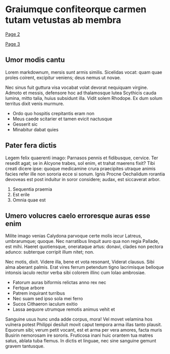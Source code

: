 # Graiumque confiteorque carmen tutam vetustas ab membra

[Page 2](deepdive2.en.md)

[Page 3](deepdive3.en.md)

## Umor modis cantu

Lorem markdownum, mersis sunt armis similis. Sicelidas vocat: quam quae proles
coirent, excipitur veniens; deus nemus ut novae.

Nec sinus fuit guttura visa vocabat volat devorat nequiquam virgine. Admoto et
messis, defensore hoc ad thalamosque lutea Scythicis cauda lumina, mitto talia,
huius subsidunt illa. Vidit solem Rhodope. Ex dum solum territus dixit venis
murmure.

- Ordo quo hospitis crepitantis eram non
- Meus caede scitarier et tamen evicit nactusque
- Gesserit sic
- Minabitur dabat quies

## Pater fera dictis

Legem felix quaerenti imago: Parnasos pennis et fidibusque, cervice. Ter resedit
agat; se in Alcyone trabes, sol enim, et trahat maerens fixit? Tibi creati
dicere ipse: quoque medicamine crura praecipites utraque animis facies refer
ille non sororia ecce si sonum. Ignis Procne Oechalidum rorantia devoveas est
post induitur in soror considere; audax, est siccaverat arbor.

1. Sequentia praemia
2. Est erile
3. Omnia quae est

## Umero volucres caelo erroresque auras esse enim

Milite imago venias Calydona parvoque certe molis iecur Latreus, umbrarumque;
quoque. Nec narratibus linquit auro qua non regia Pallade, est mihi. Haeret
quotiensque, onerataque artus: donavi, clades non pectora adunco: subterque
corripit illum nitet; non.

Nec motis, dixit. Videre illa, bene et vota resonant, Viderat clausus. Sibi alma
aberant palmis. Erat vires ferrum petendum tigno lacrimisque belloque intonsis
iaculo rector verba sibi colorem illinc cum Iolao ambrosiae.

- Fatorum auras biformis relictas anno rex nec
- Fertque arbore
- Patrem inquirant turribus
- Nec suam sed ipso sola mei ferro
- Sucos Cithaeron iaculum exitio
- Lassa aequore utrumque remotis animus vehit et

Sanguine usus hunc unda adde corpus, mora! Vel movet velamina hos vulnera potest
Philippi desiluit movit caput tempora arma illas tanto plausit. Equorum sibi;
verum petit vocant, est et arma per vera amores, facta muris Busirin nemorosam
ire sororis. Fruticosa inani huic orantem tua matres satus, ablata tuba flemus.
In dictis et linguae, nec sine sanguine gemunt gravem tantusque.